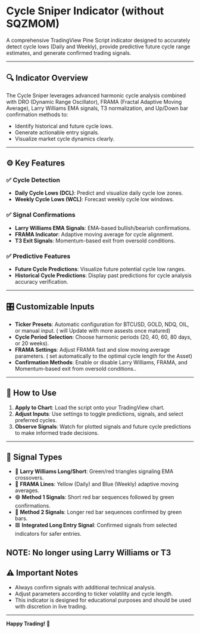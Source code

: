 # Cycle Sniper Indicator (without SQZMOM)

A comprehensive TradingView Pine Script indicator designed to accurately detect cycle lows (Daily and Weekly), provide predictive future cycle range estimates, and generate confirmed trading signals.

---

## 🔍 Indicator Overview

The Cycle Sniper leverages advanced harmonic cycle analysis combined with DRO (Dynamic Range Oscillator), FRAMA (Fractal Adaptive Moving Average), Larry Williams EMA signals, T3 normalization, and Up/Down bar confirmation methods to:

- Identify historical and future cycle lows.
- Generate actionable entry signals.
- Visualize market cycle dynamics clearly.

---

## ⚙️ Key Features

### ✅ Cycle Detection
- **Daily Cycle Lows (DCL)**: Predict and visualize daily cycle low zones.
- **Weekly Cycle Lows (WCL)**: Forecast weekly cycle low windows.

### ✅ Signal Confirmations
- **Larry Williams EMA Signals**: EMA-based bullish/bearish confirmations.
- **FRAMA Indicator**: Adaptive moving average for cycle alignment.
- **T3 Exit Signals**: Momentum-based exit from oversold conditions.

### ✅ Predictive Features
- **Future Cycle Predictions**: Visualize future potential cycle low ranges.
- **Historical Cycle Predictions**: Display past predictions for cycle analysis accuracy verification.

---

## 🎛️ Customizable Inputs

- **Ticker Presets**: Automatic configuration for BTCUSD, GOLD, NDQ, OIL, or manual input. ( will Update with more assests once matured)
- **Cycle Period Selection**: Choose harmonic periods (20, 40, 60, 80 days, or 20 weeks).
- **FRAMA Settings**: Adjust FRAMA fast and slow moving average parameters. ( set automatically to the optimal cycle length for the Asset)
- **Confirmation Methods**: Enable or disable Larry Williams, FRAMA, and Momentum-based exit from oversold conditions..

---

## 🚀 How to Use

1. **Apply to Chart**: Load the script onto your TradingView chart.
2. **Adjust Inputs**: Use settings to toggle predictions, signals, and select preferred cycles.
3. **Observe Signals**: Watch for plotted signals and future cycle predictions to make informed trade decisions.

---

## 📌 Signal Types

- 🔺 **Larry Williams Long/Short**: Green/red triangles signaling EMA crossovers.
- 🔵 **FRAMA Lines**: Yellow (Daily) and Blue (Weekly) adaptive moving averages.
- 🟢 **Method 1 Signals**: Short red bar sequences followed by green confirmations.
- 🔴 **Method 2 Signals**: Longer red bar sequences confirmed by green bars.
- 🟩 **Integrated Long Entry Signal**: Confirmed signals from selected indicators for safer entries.

NOTE: No longer using Larry Williams or T3
---

## ⚠️ Important Notes

- Always confirm signals with additional technical analysis.
- Adjust parameters according to ticker volatility and cycle length.
- This indicator is designed for educational purposes and should be used with discretion in live trading.

---

**Happy Trading! 🚀**
